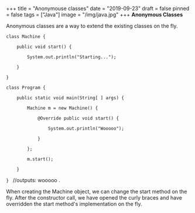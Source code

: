 +++
title = "Anonymouse classes"
date = "2019-09-23"
draft = false
pinned = false
tags = ["Java"]
image = "/img/java.jpg"
+++
**Anonymous Classes**

Anonymous classes are a way to extend the existing classes on the fly. 

`class Machine {`

`    public void start() {`

`        System.out.println("Starting...");`

`    }`

`}`

`class Program {`

`    public static void main(String[ ] args) {`

`        Machine m = new Machine() {`

`            @Override public void start() {`

`                System.out.println("Wooooo");`

`            }`

`        };`

`        m.start();`

`    }`

`} `          //outputs: wooooo .

When creating  the Machine object, we can change the start method on the fly. After the constructor call, we have opened the curly braces and have overridden the start method's implementation on the fly.
